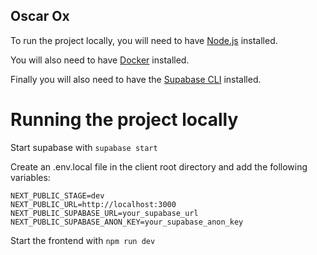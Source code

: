 ## Oscar Ox

To run the project locally, you will need to have [Node.js](https://nodejs.org/en/) installed.

You will also need to have [Docker](https://www.docker.com/) installed.

Finally you will also need to have the [Supabase CLI](https://supabase.io/docs/guides/cli) installed.

# Running the project locally

Start supabase with ```supabase start```

Create an .env.local file in the client root directory and add the following variables:
    
``` 
NEXT_PUBLIC_STAGE=dev
NEXT_PUBLIC_URL=http://localhost:3000
NEXT_PUBLIC_SUPABASE_URL=your_supabase_url
NEXT_PUBLIC_SUPABASE_ANON_KEY=your_supabase_anon_key
```

Start the frontend with ```npm run dev```

